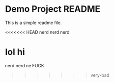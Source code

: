 # Demo Project README

This is a simple readme file.

<<<<<<< HEAD
nerd nerd nerd

lol hi
=======
nerd nerd ne
FUCK
>>>>>>> very-bad
